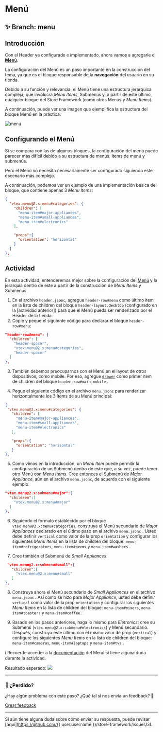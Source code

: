 # Menú

## :sparkles: **Branch:** menu

## Introducción

Con el Header ya configurado e implementado, ahora vamos a agregarle el [**Menú**](https://vtex.io/docs/components/all/vtex.menu/).

La configuración del Menú es un paso importante en la construcción del tema, ya que es el bloque responsable de la **navegación** del usuario en su tienda.

Debido a su función y relevancia, el Menú tiene una estructura jerárquica compleja, que involucra *Menu Items*, Submenús y, a partir de este último, cualquier bloque del Store Framework (como otros Menús y *Menu Items*).

A continuación, puede ver una imagen que ejemplifica la estructura del bloque Menú en la práctica:

![menu](https://user-images.githubusercontent.com/52087100/70004800-5cf9f300-1546-11ea-81fc-369e4bb58ed5.png)

## Configurando el Menú

Si se compara con las de algunos bloques, la configuración del menú puede parecer más difícil debido a su estructura de menús, ítems de menú y submenús. 

Pero el Menú no necesita necesariamente ser configurado siguiendo este escenario más complejo. 

A continuación, podemos ver un ejemplo de una implementación básica del bloque, que contiene apenas 3 *Menu Items*:

```json
{
  "vtex.menu@2.x:menu#categories": {
    "children": [
      "menu-item#major-appliances",
      "menu-item#small-appliances",
      "menu-item#electronics"
    ],

    "props":{
      "orientation": "horizontal"
    }
  }
},
```

## Actividad

En esta actividad, entenderemos mejor sobre la configuración del [Menú](https://vtex.io/docs/components/all/vtex.menu/) y la jerarquía dentro de este a partir de la construcción de *Menu Items* y Submenús.

1. En el archivo `header.jsonc`, agregue `header-row#menu`  como último ítem en la lista de children del bloque `header-layout.desktop` (configurado en la [actividad anterior]) para que el Menú pueda ser renderizado por el Header de la tienda.
2. Copie y peque el siguiente código para declarar el bloque `header-row#menu`:

```json
"header-row#menu": {
  "children": [
    "header-spacer",
    "vtex.menu@2.x:menu#categories",
    "header-spacer"
  ]
},
```

3. También debemos preocuparnos con el Menú en el layout de otros dispositivos, como mobile. Por eso, agregue [`drawer`](https://vtex.io/docs/components/all/vtex.store-drawer/) como primer ítem de children del bloque `header-row#main-mobile` .

4. Pegue el siguiente código en el archivo `menu.jsonc` para renderizar horizontalmente los 3 ítems de su Menú principal:

```json
{
 "vtex.menu@2.x:menu#categories": {
   "children": [
     "menu-item#major-appliances",
     "menu-item#small-appliances",
     "menu-item#electronics"
   ],

   "props":{
     "orientation": "horizontal"
   }
},
```

5. Como vimos en la introducción, un *Menu Item* puede permitir la configuración de un Submenú dentro de este que, a su vez, puede tener otro Menú con *Menu Items*. Cree entonces el Submenú de *Major Appliance*, aún en el archivo `menu.jsonc`, de acuerdo con el siguiente ejemplo: 

```json
"vtex.menu@2.x:submenu#major":{
  "children":[
    "vtex.menu@2.x:menu#major"
  ]
},
```

6. Siguiendo el formato establecido por el bloque `vtex.menu@2.x:menu#categories`, construya el Menú secundario de *Major Appliances* declarado en el último paso en el archivo `menu.jsonc` . Usted debe definir `vertical` como valor de la prop `orientation` y configurar los siguientes *Menu Items* en la lista de children del bloque:  `menu-item#refrigerators`, `menu-item#ovens` y `menu-item#washers` .

7. Cree también el Submenú de *Small Appliances*:

```json
 "vtex.menu@2.x:submenu#small":{
   "children":[
     "vtex.menu@2.x:menu#small"
   ]
},
```

8. Construya ahora el Menú secundario de *Small Appliances* en el archivo `menu.jsonc` . Así como se hizo para *Major Appliance*, usted debe definir `vertical` como valor de la prop `orientation` y configurar los siguientes *Menu Items* en la lista de children del bloque:  `menu-item#mixers`, `menu-item#toasters` y `menu-item#coffee` .

9. Basado en los pasos anteriores, haga lo mismo para *Eletronics*: cree su Submenú (`vtex.menu@2.x:submenu#electronics`) y Menú secundario. Después, construya este último con el mismo valor de prop (`vertical`) y configure los siguientes *Menu Items* en la lista de children del bloque: `menu-item#cameras`, `menu-item#laptops` y `menu-item#tvs` . 

:information_source: Recuerde acceder a la [documentación](https://vtex.io/docs/components/all/vtex.menu/) del Menú si tiene alguna duda durante la actividad. 

Resultado esperado:
![](https://appliancetheme.vteximg.com.br/arquivos/imagem-menu.png)

---

### :no_entry_sign:  ¿Perdido? 

¿Hay algún problema con este paso? ¿Qué tal si nos envía un feedback? :pray:

[Crear feedback](https://docs.google.com/forms/d/e/1FAIpQLSeaWrm0Hogm-txm5Ww6mUa68eDuE3WnpFjUSVJ3Wi3dnmCb7A/viewform?usp=pp_url&entry.1784529524=Menu) 

----

Si aún tiene alguna duda sobre cómo enviar su respuesta, puede revisar [aquí](https://github.com/{{ user.username }}/store-framework/issues/3).
